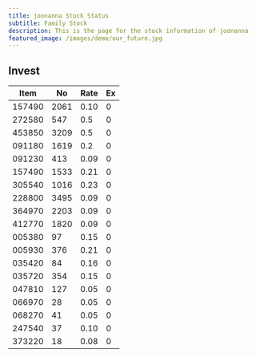 ```yaml
---
title: joonanna Stock Status
subtitle: Family Stock 
description: This is the page for the stock information of joonanna
featured_image: /images/demo/our_future.jpg
---
```


## Invest

|  Item  | No | Rate | Ex   |
|--------|----|------|------|
| 157490 |2061| 0.10 |    0 | 
| 272580 | 547| 0.5  |    0 |
| 453850 |3209| 0.5  |    0 |
| 091180 |1619| 0.2  |    0 |
| 091230 | 413| 0.09 |    0 | 
| 157490 |1533| 0.21 |    0 | 
| 305540 |1016| 0.23 |    0 | 
| 228800 |3495| 0.09 |    0 |  
| 364970 |2203| 0.09 |    0 |  
| 412770 |1820| 0.09 |    0 | 
| 005380 | 97 | 0.15 |    0 | 
| 005930 | 376| 0.21 |    0 | 
| 035420 | 84 | 0.16 |    0 | 
| 035720 | 354| 0.15 |    0 | 
| 047810 | 127| 0.05 |    0 | 
| 066970 | 28 | 0.05 |    0 | 
| 068270 | 41 | 0.05 |    0 | 
| 247540 | 37 | 0.10 |    0 | 
| 373220 | 18 | 0.08 |    0 | 

